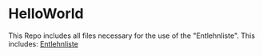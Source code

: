 # HelloWorld
This Repo includes all files necessary for the use of the "Entlehnliste".
This includes:
	[Entlehnliste](./entlehnliste.adoc)
	
